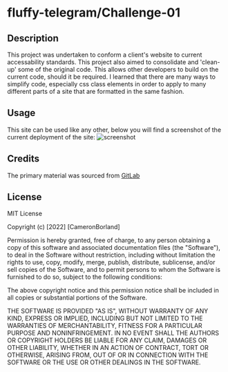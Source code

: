 # fluffy-telegram/Challenge-01

## Description

This project was undertaken to conform a client's website to current accessability standards. This project also aimed to consolidate and 'clean-up' some of the original code. This allows other developers to build on the current code, should it be required. I learned that there are many ways to simplify code, especially css class elements in order to apply to many different parts of a site that are formatted in the same fashion.
 
## Usage

This site can be used like any other, below you will find a screenshot of the current deployment of the site:
![screenshot](../fluffy-telegram/assets/images/screenshot.png)

## Credits

The primary material was sourced from [GitLab](https://utoronto.bootcampcontent.com/utoronto-bootcamp/UTOR-VIRT-FSF-FT-05-2022-U-LOLC/-/tree/main/01-HTML-Git-CSS/02-Challenge)

## License 

MIT License

Copyright (c) [2022] [CameronBorland]

Permission is hereby granted, free of charge, to any person obtaining a copy
of this software and associated documentation files (the "Software"), to deal
in the Software without restriction, including without limitation the rights
to use, copy, modify, merge, publish, distribute, sublicense, and/or sell
copies of the Software, and to permit persons to whom the Software is
furnished to do so, subject to the following conditions:

The above copyright notice and this permission notice shall be included in all
copies or substantial portions of the Software.

THE SOFTWARE IS PROVIDED "AS IS", WITHOUT WARRANTY OF ANY KIND, EXPRESS OR
IMPLIED, INCLUDING BUT NOT LIMITED TO THE WARRANTIES OF MERCHANTABILITY,
FITNESS FOR A PARTICULAR PURPOSE AND NONINFRINGEMENT. IN NO EVENT SHALL THE
AUTHORS OR COPYRIGHT HOLDERS BE LIABLE FOR ANY CLAIM, DAMAGES OR OTHER
LIABILITY, WHETHER IN AN ACTION OF CONTRACT, TORT OR OTHERWISE, ARISING FROM,
OUT OF OR IN CONNECTION WITH THE SOFTWARE OR THE USE OR OTHER DEALINGS IN THE
SOFTWARE.
